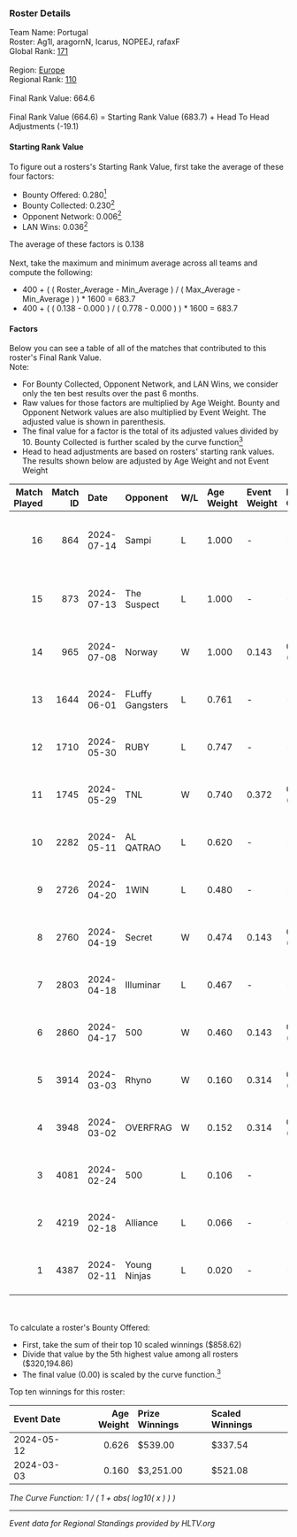 ### Roster Details<br />
Team Name: Portugal<br />
Roster: Ag1l, aragornN, Icarus, NOPEEJ, rafaxF<br />
Global Rank: [171](../standings_global.md)<br />
<br />
Region: [Europe]( ../standings_europe.md)<br />
Regional Rank: [110]( ../standings_europe.md)<br />
<br />
Final Rank Value:  664.6<br />
<br />
Final Rank Value (664.6) = Starting Rank Value (683.7) + Head To Head Adjustments (-19.1)<br />

#### Starting Rank Value<br />
To figure out a rosters's Starting Rank Value, first take the average of these four factors:<br />
- Bounty Offered: 0.280[<sup>1</sup>](#table2)
- Bounty Collected: 0.230[<sup>2</sup>](#table1)
- Opponent Network: 0.006[<sup>2</sup>](#table1)
- LAN Wins: 0.036[<sup>2</sup>](#table1)

The average of these factors is 0.138<br />
<br />
Next, take the maximum and minimum average across all teams and compute the following:<br />
- 400 + ( ( Roster_Average - Min_Average ) / ( Max_Average - Min_Average ) ) * 1600 = 683.7
- 400 + ( ( 0.138 - 0.000 ) / ( 0.778 - 0.000 ) ) * 1600 = 683.7


#### Factors<br />
Below you can see a table of all of the matches that contributed to this roster's Final Rank Value.<br />
Note:<br />

- For Bounty Collected, Opponent Network, and LAN Wins, we consider only the ten best results over the past 6 months.
- Raw values for those factors are multiplied by Age Weight. Bounty and Opponent Network values are also multiplied by Event Weight. The adjusted value is shown in parenthesis.
- The final value for a factor is the total of its adjusted values divided by 10. Bounty Collected is further scaled by the curve function[<sup>3</sup>](#curveFunction)
- Head to head adjustments are based on rosters' starting rank values. The results shown below are adjusted by Age Weight and not Event Weight
<span id="table1"></span><br />


| Match Played | Match ID | Date       | Opponent         | W/L | Age Weight | Event Weight | Bounty Collected | Opponent Network | LAN Wins  | H2H Adj. | Roster                                 |
| -: | -: | :- | :- | :- | :- | :- | :- | :- | :- | -: | :- |
|           16 |      864 | 2024-07-14 | Sampi            | L   | 1.000      | -            | -                | -                | -         |    -6.38 | Ag1l, aragornN, Icarus, NOPEEJ, rafaxF |
|           15 |      873 | 2024-07-13 | The Suspect      | L   | 1.000      | -            | -                | -                | -         |    -8.97 | Ag1l, aragornN, Icarus, NOPEEJ, rafaxF |
|           14 |      965 | 2024-07-08 | Norway           | W   | 1.000      | 0.143        | 0.006 (0.001)    | 0.103 (0.015)    | 0 (0.000) |    16.33 | Ag1l, aragornN, NOPEEJ, pr, rafaxF     |
|           13 |     1644 | 2024-06-01 | FLuffy Gangsters | L   | 0.761      | -            | -                | -                | -         |   -15.29 | Ag1l, aragornN, P3R3IIRA, pr, rafaxF   |
|           12 |     1710 | 2024-05-30 | RUBY             | L   | 0.747      | -            | -                | -                | -         |    -4.39 | Ag1l, aragornN, P3R3IIRA, pr, rafaxF   |
|           11 |     1745 | 2024-05-29 | TNL              | W   | 0.740      | 0.372        | 0.000 (0.000)    | 0.038 (0.011)    | 0 (0.000) |     6.30 | Ag1l, aragornN, P3R3IIRA, pr, rafaxF   |
|           10 |     2282 | 2024-05-11 | AL QATRAO        | L   | 0.620      | -            | -                | -                | -         |    -9.69 | Ag1l, aragornN, fox, pr, rafaxF        |
|            9 |     2726 | 2024-04-20 | 1WIN             | L   | 0.480      | -            | -                | -                | -         |    -2.82 | Ag1l, aragornN, P3R3IIRA, pr, rafaxF   |
|            8 |     2760 | 2024-04-19 | Secret           | W   | 0.474      | 0.143        | 0.000 (0.000)    | 0.055 (0.004)    | 0 (0.000) |     4.80 | Ag1l, aragornN, P3R3IIRA, pr, rafaxF   |
|            7 |     2803 | 2024-04-18 | Illuminar        | L   | 0.467      | -            | -                | -                | -         |   -10.55 | Ag1l, aragornN, P3R3IIRA, pr, rafaxF   |
|            6 |     2860 | 2024-04-17 | 500              | W   | 0.460      | 0.143        | 0.001 (0.000)    | 0.090 (0.006)    | 0 (0.000) |     8.40 | Ag1l, aragornN, P3R3IIRA, pr, rafaxF   |
|            5 |     3914 | 2024-03-03 | Rhyno            | W   | 0.160      | 0.314        | 0.071 (0.004)    | 0.427 (0.021)    | 1 (0.160) |     4.20 | Ag1l, aragornN, NOPEEJ, pr, rafaxF     |
|            4 |     3948 | 2024-03-02 | OVERFRAG         | W   | 0.152      | 0.314        | 0.000 (0.000)    | 0.000 (0.000)    | 1 (0.152) |     1.37 | Ag1l, aragornN, NOPEEJ, pr, rafaxF     |
|            3 |     4081 | 2024-02-24 | 500              | L   | 0.106      | -            | -                | -                | -         |    -1.59 | Ag1l, aragornN, NOPEEJ, pr, rafaxF     |
|            2 |     4219 | 2024-02-18 | Alliance         | L   | 0.066      | -            | -                | -                | -         |    -0.58 | Ag1l, aragornN, NOPEEJ, pr, rafaxF     |
|            1 |     4387 | 2024-02-11 | Young Ninjas     | L   | 0.020      | -            | -                | -                | -         |    -0.26 | Ag1l, aragornN, NOPEEJ, pr, rafaxF     |

<br />
<span id="table2"></span><br />
To calculate a roster's Bounty Offered:<br />

- First, take the sum of their top 10 scaled winnings ($858.62)
- Divide that value by the 5th highest value among all rosters ($320,194.86)
- The final value (0.00) is scaled by the curve function.[<sup>3</sup>](#curveFunction)

Top ten winnings for this roster:<br />

| Event Date | Age Weight | Prize Winnings | Scaled Winnings |
| :- | -: | :- | :- |
| 2024-05-12 |      0.626 | $539.00        | $337.54         |
| 2024-03-03 |      0.160 | $3,251.00      | $521.08         |


<span id="curveFunction"></span>_The Curve Function: 1 / ( 1 + abs( log10( x ) ) )_<br />

---
_Event data for Regional Standings provided by HLTV.org_<br />
